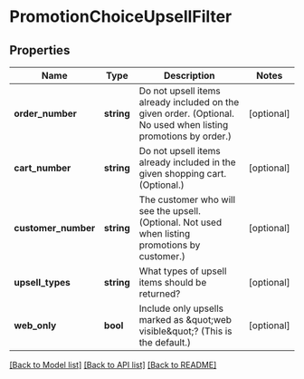 # PromotionChoiceUpsellFilter

## Properties
Name | Type | Description | Notes
------------ | ------------- | ------------- | -------------
**order_number** | **string** | Do not upsell items already included on the given order.  (Optional.  No used when listing promotions by order.) | [optional] 
**cart_number** | **string** | Do not upsell items already included in the given shopping cart. (Optional.) | [optional] 
**customer_number** | **string** | The customer who will see the upsell.  (Optional.  Not used when listing promotions by customer.) | [optional] 
**upsell_types** | **string** | What types of upsell items should be returned? | [optional] 
**web_only** | **bool** | Include only upsells marked as \&quot;web visible\&quot;?  (This is the default.) | [optional] 

[[Back to Model list]](../README.md#documentation-for-models) [[Back to API list]](../README.md#documentation-for-api-endpoints) [[Back to README]](../README.md)


